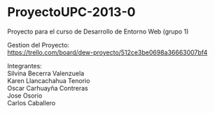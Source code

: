 ProyectoUPC-2013-0
==================

Proyecto para el curso de Desarrollo de Entorno Web (grupo 1)

Gestion del Proyecto:
<br> https://trello.com/board/dew-proyecto/512ce3be0698a36663007bf4

Integrantes:
<br> Silvina Becerra Valenzuela
<br> Karen Llancachahua Tenorio
<br> Oscar Carhuayña Contreras
<br> Jose Osorio
<br> Carlos Caballero
